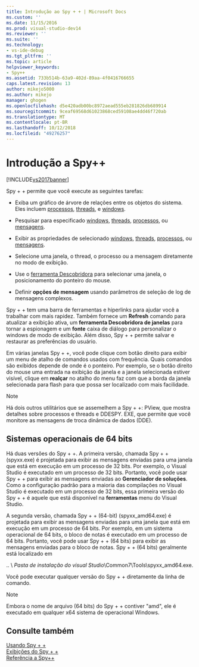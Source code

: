 ```yaml
---
title: Introdução ao Spy + + | Microsoft Docs
ms.custom: ''
ms.date: 11/15/2016
ms.prod: visual-studio-dev14
ms.reviewer: ''
ms.suite: ''
ms.technology:
- vs-ide-debug
ms.tgt_pltfrm: ''
ms.topic: article
helpviewer_keywords:
- Spy++
ms.assetid: 733b514b-63a9-402d-89aa-4f0416766655
caps.latest.revision: 13
author: mikejo5000
ms.author: mikejo
manager: ghogen
ms.openlocfilehash: d5e420adb00bc8972aead555eb281826db689914
ms.sourcegitcommit: 9ceaf69568d61023868ced59108ae4dd46f720ab
ms.translationtype: MT
ms.contentlocale: pt-BR
ms.lasthandoff: 10/12/2018
ms.locfileid: "49276257"
---
```

# <a name="introducing-spy"></a>Introdução a Spy++
[!INCLUDE[vs2017banner](../includes/vs2017banner.md)]

Spy + + permite que você execute as seguintes tarefas:  
  
-   Exiba um gráfico de árvore de relações entre os objetos do sistema. Eles incluem [processos](../debugger/processes-view.md), [threads](../debugger/threads-view.md), e [windows](../debugger/windows-view.md).  
  
-   Pesquisar para especificado [windows](../debugger/how-to-search-for-a-window-in-windows-view.md), [threads](../debugger/how-to-search-for-a-thread-in-threads-view.md), [processos](../debugger/how-to-search-for-a-process-in-processes-view.md), ou [mensagens](../debugger/how-to-search-for-a-message-in-messages-view.md).  
  
-   Exibir as propriedades de selecionado [windows](../debugger/how-to-display-window-properties.md), [threads](../debugger/how-to-display-thread-properties.md), [processos](../debugger/how-to-display-process-properties.md), ou [mensagens](../debugger/how-to-display-message-properties.md).  
  
-   Selecione uma janela, o thread, o processo ou a mensagem diretamente no modo de exibição.  
  
-   Use o [ferramenta Descobridora](../debugger/how-to-use-the-finder-tool.md) para selecionar uma janela, o posicionamento do ponteiro do mouse.  
  
-   Definir **opções de mensagem** usando parâmetros de seleção de log de mensagens complexos.  
  
 Spy + + tem uma barra de ferramentas e hiperlinks para ajudar você a trabalhar com mais rapidez. Também fornece um **Refresh** comando para atualizar a exibição ativa, um **ferramenta Descobridora de janelas** para tornar a espionagem e um **fonte** caixa de diálogo para personalizar o windows de modo de exibição. Além disso, Spy + + permite salvar e restaurar as preferências do usuário.  
  
 Em várias janelas Spy + +, você pode clique com botão direito para exibir um menu de atalho de comandos usados com frequência. Quais comandos são exibidos depende de onde é o ponteiro. Por exemplo, se o botão direito do mouse uma entrada na exibição da janela e a janela selecionada estiver visível, clique em **realçar** no atalho do menu faz com que a borda da janela selecionada para flash para que possa ser localizado com mais facilidade.  
  
> [!NOTE]
>  Há dois outros utilitários que se assemelhem a Spy + +: PView, que mostra detalhes sobre processos e threads e DDESPY. EXE, que permite que você monitore as mensagens de troca dinâmica de dados (DDE).  
  
## <a name="64-bit-operating-systems"></a>Sistemas operacionais de 64 bits  
 Há duas versões do Spy + +. A primeira versão, chamada Spy + + (spyxx.exe) é projetada para exibir as mensagens enviadas para uma janela que está em execução em um processo de 32 bits. Por exemplo, o Visual Studio é executado em um processo de 32 bits. Portanto, você pode usar Spy + + para exibir as mensagens enviadas ao **Gerenciador de soluções**. Como a configuração padrão para a maioria das compilações no Visual Studio é executado em um processo de 32 bits, essa primeira versão do Spy + + é aquele que está disponível na **ferramentas** menu do Visual Studio.  
  
 A segunda versão, chamada Spy + + (64-bit) (spyxx_amd64.exe) é projetada para exibir as mensagens enviadas para uma janela que está em execução em um processo de 64 bits. Por exemplo, em um sistema operacional de 64 bits, o bloco de notas é executado em um processo de 64 bits. Portanto, você pode usar Spy + + (64 bits) para exibir as mensagens enviadas para o bloco de notas. Spy + + (64 bits) geralmente está localizado em  
  
 .. \\ *Pasta de instalação do visual Studio*\Common7\Tools\spyxx_amd64.exe.  
  
 Você pode executar qualquer versão do Spy + + diretamente da linha de comando.  
  
> [!NOTE]
>  Embora o nome de arquivo (64 bits) do Spy + + contiver "amd", ele é executado em qualquer x64 sistema de operacional Windows.  
  
## <a name="see-also"></a>Consulte também  
 [Usando Spy + +](../debugger/using-spy-increment.md)   
 [Exibições do Spy + +](../debugger/spy-increment-views.md)   
 [Referência a Spy++](../debugger/spy-increment-reference.md)




